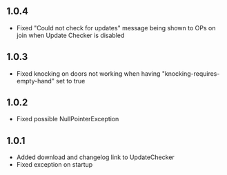 ## 1.0.4
- Fixed "Could not check for updates" message being shown to OPs on join when Update Checker is disabled

## 1.0.3
- Fixed knocking on doors not working when having "knocking-requires-empty-hand" set to true 

## 1.0.2
- Fixed possible NullPointerException

## 1.0.1
- Added download and changelog link to UpdateChecker
- Fixed exception on startup